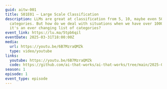 ```yaml
---
guid: aitw-001
title: S01E01 – Large Scale Classification
description: LLMs are great at classification from 5, 10, maybe even 50
  categories. But how do we deal with situations when we have over 1000? Perhaps
  it's an ever changing list of categories?
event_link: https://lu.ma/5tpb6qil
eventDate: 2025-03-31T18:00:00Z
media:
  url: https://youtu.be/6B7MzraQMZk
  type: video/youtube
links:
  youtube: https://youtu.be/6B7MzraQMZk
  code: https://github.com/ai-that-works/ai-that-works/tree/main/2025-03-31-large-scale-classification
season: 1
episode: 1
event_type: episode
---
```

